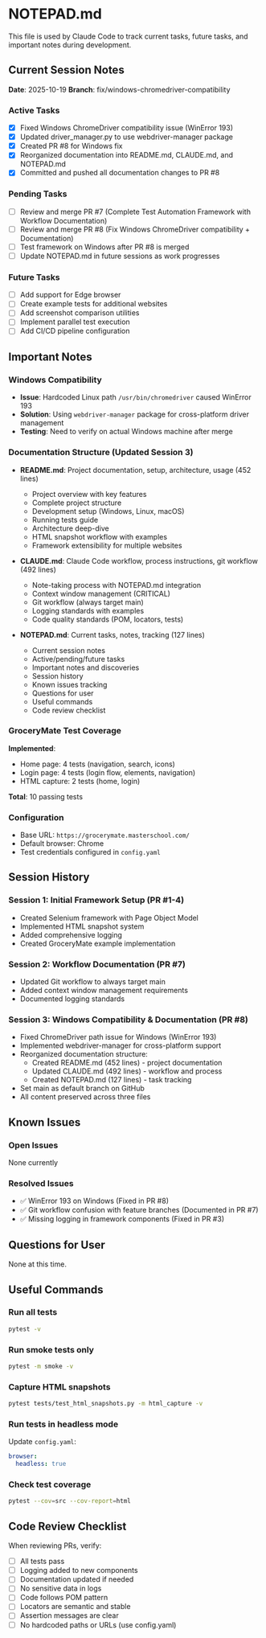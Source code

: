 # NOTEPAD.md

This file is used by Claude Code to track current tasks, future tasks, and important notes during development.

## Current Session Notes

**Date**: 2025-10-19
**Branch**: fix/windows-chromedriver-compatibility

### Active Tasks

- [x] Fixed Windows ChromeDriver compatibility issue (WinError 193)
- [x] Updated driver_manager.py to use webdriver-manager package
- [x] Created PR #8 for Windows fix
- [x] Reorganized documentation into README.md, CLAUDE.md, and NOTEPAD.md
- [x] Committed and pushed all documentation changes to PR #8

### Pending Tasks

- [ ] Review and merge PR #7 (Complete Test Automation Framework with Workflow Documentation)
- [ ] Review and merge PR #8 (Fix Windows ChromeDriver compatibility + Documentation)
- [ ] Test framework on Windows after PR #8 is merged
- [ ] Update NOTEPAD.md in future sessions as work progresses

### Future Tasks

- [ ] Add support for Edge browser
- [ ] Create example tests for additional websites
- [ ] Add screenshot comparison utilities
- [ ] Implement parallel test execution
- [ ] Add CI/CD pipeline configuration

## Important Notes

### Windows Compatibility
- **Issue**: Hardcoded Linux path `/usr/bin/chromedriver` caused WinError 193
- **Solution**: Using `webdriver-manager` package for cross-platform driver management
- **Testing**: Need to verify on actual Windows machine after merge

### Documentation Structure (Updated Session 3)
- **README.md**: Project documentation, setup, architecture, usage (452 lines)
  - Project overview with key features
  - Complete project structure
  - Development setup (Windows, Linux, macOS)
  - Running tests guide
  - Architecture deep-dive
  - HTML snapshot workflow with examples
  - Framework extensibility for multiple websites

- **CLAUDE.md**: Claude Code workflow, process instructions, git workflow (492 lines)
  - Note-taking process with NOTEPAD.md integration
  - Context window management (CRITICAL)
  - Git workflow (always target main)
  - Logging standards with examples
  - Code quality standards (POM, locators, tests)

- **NOTEPAD.md**: Current tasks, notes, tracking (127 lines)
  - Current session notes
  - Active/pending/future tasks
  - Important notes and discoveries
  - Session history
  - Known issues tracking
  - Questions for user
  - Useful commands
  - Code review checklist

### GroceryMate Test Coverage
**Implemented**:
- Home page: 4 tests (navigation, search, icons)
- Login page: 4 tests (login flow, elements, navigation)
- HTML capture: 2 tests (home, login)

**Total**: 10 passing tests

### Configuration
- Base URL: `https://grocerymate.masterschool.com/`
- Default browser: Chrome
- Test credentials configured in `config.yaml`

## Session History

### Session 1: Initial Framework Setup (PR #1-4)
- Created Selenium framework with Page Object Model
- Implemented HTML snapshot system
- Added comprehensive logging
- Created GroceryMate example implementation

### Session 2: Workflow Documentation (PR #7)
- Updated Git workflow to always target main
- Added context window management requirements
- Documented logging standards

### Session 3: Windows Compatibility & Documentation (PR #8)
- Fixed ChromeDriver path issue for Windows (WinError 193)
- Implemented webdriver-manager for cross-platform support
- Reorganized documentation structure:
  - Created README.md (452 lines) - project documentation
  - Updated CLAUDE.md (492 lines) - workflow and process
  - Created NOTEPAD.md (127 lines) - task tracking
- Set main as default branch on GitHub
- All content preserved across three files

## Known Issues

### Open Issues
None currently

### Resolved Issues
- ✅ WinError 193 on Windows (Fixed in PR #8)
- ✅ Git workflow confusion with feature branches (Documented in PR #7)
- ✅ Missing logging in framework components (Fixed in PR #3)

## Questions for User

None at this time.

## Useful Commands

### Run all tests
```bash
pytest -v
```

### Run smoke tests only
```bash
pytest -m smoke -v
```

### Capture HTML snapshots
```bash
pytest tests/test_html_snapshots.py -m html_capture -v
```

### Run tests in headless mode
Update `config.yaml`:
```yaml
browser:
  headless: true
```

### Check test coverage
```bash
pytest --cov=src --cov-report=html
```

## Code Review Checklist

When reviewing PRs, verify:
- [ ] All tests pass
- [ ] Logging added to new components
- [ ] Documentation updated if needed
- [ ] No sensitive data in logs
- [ ] Code follows POM pattern
- [ ] Locators are semantic and stable
- [ ] Assertion messages are clear
- [ ] No hardcoded paths or URLs (use config.yaml)
